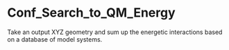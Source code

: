 Conf_Search_to_QM_Energy
========================

Take an output XYZ geometry and sum up the energetic interactions based on a database of model systems.
